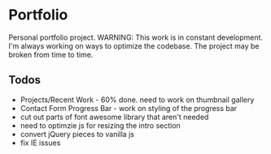# Portfolio

Personal portfolio project.
WARNING: This work is in constant development. I'm always working on ways to optimize the codebase. The project may be broken from time to time.

## Todos
* Projects/Recent Work - 60% done. need to work on thumbnail gallery
* Contact Form Progress Bar - work on styling of the progress bar
* cut out parts of font awesome library that aren't needed
* need to optimzie js for resizing the intro section
* convert jQuery pieces to vanilla js
* fix IE issues